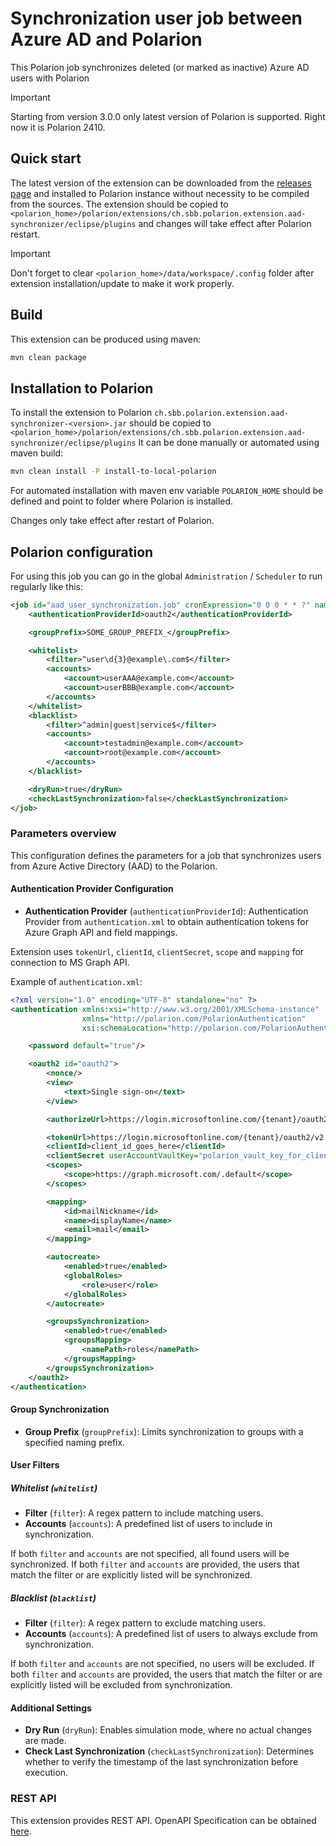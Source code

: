 # Synchronization user job between Azure AD and Polarion

This Polarion job synchronizes deleted (or marked as inactive) Azure AD users with Polarion

> [!IMPORTANT]
> Starting from version 3.0.0 only latest version of Polarion is supported.
> Right now it is Polarion 2410.

## Quick start

The latest version of the extension can be downloaded from the [releases page](../../releases/latest) and installed to Polarion instance without necessity to be compiled from the sources.
The extension should be copied to `<polarion_home>/polarion/extensions/ch.sbb.polarion.extension.aad-synchronizer/eclipse/plugins` and changes will take effect after Polarion restart.
> [!IMPORTANT]
> Don't forget to clear `<polarion_home>/data/workspace/.config` folder after extension installation/update to make it work properly.

## Build

This extension can be produced using maven:

```bash
mvn clean package
```

## Installation to Polarion

To install the extension to Polarion `ch.sbb.polarion.extension.aad-synchronizer-<version>.jar`
should be copied to `<polarion_home>/polarion/extensions/ch.sbb.polarion.extension.aad-synchronizer/eclipse/plugins`
It can be done manually or automated using maven build:

```bash
mvn clean install -P install-to-local-polarion
```

For automated installation with maven env variable `POLARION_HOME` should be defined and point to folder where Polarion is installed.

Changes only take effect after restart of Polarion.

## Polarion configuration

For using this job you can go in the global `Administration` / `Scheduler` to run regularly like this:

```xml
<job id="aad_user_synchronization.job" cronExpression="0 0 0 * * ?" name="AAD Synchronization" scope="system">
    <authenticationProviderId>oauth2</authenticationProviderId>

    <groupPrefix>SOME_GROUP_PREFIX_</groupPrefix>

    <whitelist>
        <filter>^user\d{3}@example\.com$</filter>
        <accounts>
            <account>userAAA@example.com</account>
            <account>userBBB@example.com</account>
        </accounts>
    </whitelist>
    <blacklist>
        <filter>^admin|guest|service$</filter>
        <accounts>
            <account>testadmin@example.com</account>
            <account>root@example.com</account>
        </accounts>
    </blacklist>

    <dryRun>true</dryRun>
    <checkLastSynchronization>false</checkLastSynchronization>
</job>
```

### Parameters overview

This configuration defines the parameters for a job that synchronizes users from Azure Active Directory (AAD) to the Polarion.

#### Authentication Provider Configuration

- **Authentication Provider** (`authenticationProviderId`): Authentication Provider from `authentication.xml` to obtain authentication tokens for Azure Graph API and field mappings.

Extension uses `tokenUrl`, `clientId`, `clientSecret`, `scope` and `mapping` for connection to MS Graph API.

Example of `authentication.xml`:

```xml
<?xml version="1.0" encoding="UTF-8" standalone="no" ?>
<authentication xmlns:xsi="http://www.w3.org/2001/XMLSchema-instance"
                xmlns="http://polarion.com/PolarionAuthentication"
                xsi:schemaLocation="http://polarion.com/PolarionAuthentication http://localhost/polarion/authentication.xsd">

    <password default="true"/>

    <oauth2 id="oauth2">
        <nonce/>
        <view>
            <text>Single sign-on</text>
        </view>

        <authorizeUrl>https://login.microsoftonline.com/{tenant}/oauth2/v2.0/authorize</authorizeUrl>

        <tokenUrl>https://login.microsoftonline.com/{tenant}/oauth2/v2.0/token</tokenUrl>
        <clientId>client_id_goes_here</clientId>
        <clientSecret userAccountVaultKey="polarion_vault_key_for_client_secret"/>
        <scopes>
            <scope>https://graph.microsoft.com/.default</scope>
        </scopes>

        <mapping>
            <id>mailNickname</id>
            <name>displayName</name>
            <email>mail</email>
        </mapping>

        <autocreate>
            <enabled>true</enabled>
            <globalRoles>
                <role>user</role>
            </globalRoles>
        </autocreate>

        <groupsSynchronization>
            <enabled>true</enabled>
            <groupsMapping>
                <namePath>roles</namePath>
            </groupsMapping>
        </groupsSynchronization>
    </oauth2>
</authentication>
```

#### Group Synchronization

- **Group Prefix** (`groupPrefix`): Limits synchronization to groups with a specified naming prefix.

#### User Filters

##### Whitelist (`whitelist`)

- **Filter** (`filter`): A regex pattern to include matching users.
- **Accounts** (`accounts`): A predefined list of users to include in synchronization.

If both `filter` and `accounts` are not specified, all found users will be synchronized.
If both `filter` and `accounts` are provided, the users that match the filter or are explicitly listed will be synchronized.

##### Blacklist (`blacklist`)

- **Filter** (`filter`): A regex pattern to exclude matching users.
- **Accounts** (`accounts`): A predefined list of users to always exclude from synchronization.

If both `filter` and `accounts` are not specified, no users will be excluded.
If both `filter` and `accounts` are provided, the users that match the filter or are explicitly listed will be excluded from synchronization.

#### Additional Settings

- **Dry Run** (`dryRun`): Enables simulation mode, where no actual changes are made.
- **Check Last Synchronization** (`checkLastSynchronization`): Determines whether to verify the timestamp of the last synchronization before execution.

### REST API

This extension provides REST API. OpenAPI Specification can be obtained [here](docs/openapi.json).
